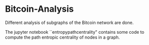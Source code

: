 # Bitcoin-Analysis
Different analysis of subgraphs of the Bitcoin network are done.

The jupyter notebook ``entropypathcentrality" contains some code to compute the path entropic centrality of nodes in a graph.
